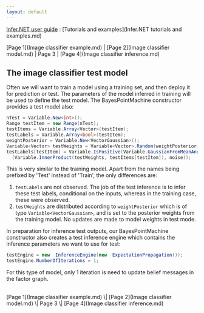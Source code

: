 ```yaml
---
layout: default 
--- 
```

[Infer.NET user guide](index.md) : [Tutorials and examples](Infer.NET tutorials and examples.md)

[Page 1](Image classifier example.md) \| [Page 2](Image classifier model.md) \| Page 3 \| [Page 4](Image classifier inference.md)

## The image classifier test model 

Often we will want to train a model using a training set, and then deploy it for prediction or test. The parameters of the model inferred in training will be used to define the test model. The BayesPointMachine constructor provides a test model also:

```csharp
nTest = Variable.New<int>();  
Range testItem = new Range(nTest);  
testItems = Variable.Array<Vector>(testItem);  
testLabels = Variable.Array<bool>(testItem);  
weightPosterior = Variable.New<VectorGaussian>();  
Variable<Vector> testWeights = Variable<Vector>.Random(weightPosterior);  
testLabels[testItem] = Variable.IsPositive(Variable.GaussianFromMeanAndVariance  
  (Variable.InnerProduct(testWeights, testItems[testItem]), noise));
```

This is very similar to the training model. Apart from the names being prefixed by 'Test' instead of 'Train', the only differences are:

1.  `testLabels` are not observed. The job of the test inference is to infer these test labels, conditional on the inputs, whereas in the training case, these were observed.
2.  `testWeights` are distributed according to `weightPosterior` which is of type `Variable<VectorGaussian>`, and is set to the posterior weights from the training model. No updates are made to model weights in test mode.

In preparation for inference test outputs, our BayesPointMachine constructor also creates a test inference engine which contains the inference parameters we want to use for test:

```csharp
testEngine = new  InferenceEngine(new  ExpectationPropagation());  
testEngine.NumberOfIterations = 1;
```

For this type of model, only 1 iteration is need to update belief messages in the factor graph.

<br/>
[Page 1](Image classifier example.md) \| [Page 2](Image classifier model.md) \| Page 3 \| [Page 4](Image classifier inference.md)
